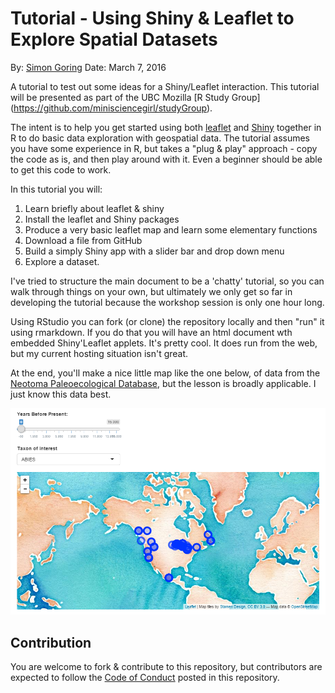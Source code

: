 # Tutorial - Using Shiny & Leaflet to Explore Spatial Datasets

By: [Simon Goring](http://github.com/SimonGoring)
Date: March 7, 2016

A tutorial to test out some ideas for a Shiny/Leaflet interaction.  This tutorial will be presented as part of the UBC Mozilla [R Study Group] (https://github.com/minisciencegirl/studyGroup).

The intent is to help you get started using both [leaflet](https://rstudio.github.io/leaflet/) and [Shiny](http://shiny.rstudio.com/) together in R to do basic data exploration with geospatial data.  The tutorial assumes you have some experience in R, but takes a "plug & play" approach - copy the code as is, and then play around with it.  Even a beginner should be able to get this code to work.

In this tutorial you will:

1. Learn briefly about leaflet & shiny
2. Install the leaflet and Shiny packages
3. Produce a very basic leaflet map and learn some elementary functions
4. Download a file from GitHub
5. Build a simply Shiny app with a slider bar and drop down menu
6. Explore a dataset.

I've tried to structure the main document to be a 'chatty' tutorial, so you can walk through things on your own, but ultimately we only get so far in developing the tutorial because the workshop session is only one hour long.

Using RStudio you can fork (or clone) the repository locally and then "run" it using rmarkdown.  If you do that you will have an html document wth embedded Shiny'Leaflet applets.  It's pretty cool.  It does run from the web, but my current hosting situation isn't great.

At the end, you'll make a nice little map like the one below, of data from the [Neotoma Paleoecological Database](http://neotomadb.org), but the lesson is broadly applicable.  I just know this data best.

![leaflet_map](images/finalMap.png)

## Contribution

You are welcome to fork & contribute to this repository, but contributors are expected to follow the [Code of Conduct](http://github.com/SimonGoring/ShinyLeaflet-tutorial/code_of_conduct.md) posted in this repository.
